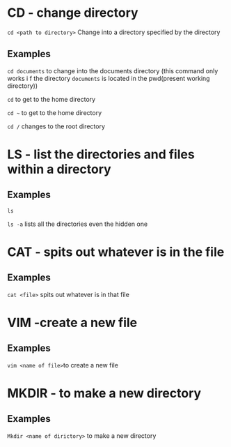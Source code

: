 # CD - change directory
`cd <path to directory>`
Change into a directory specified by the directory
## Examples
`cd documents` to change into the documents directory (this command only works i
f the directory `documents` is located in the pwd(present working directory))

`cd` to get to the home directory  

`cd ~` to get to the home directory

`cd /` changes to the root directory

# LS - list the directories and files within a directory

## Examples
`ls`

`ls -a` lists all the directories even the hidden one

# CAT - spits out whatever is in the file 

## Examples

`cat <file>` spits out whatever is in that file

# VIM -create a new file

## Examples

`vim <name of file>`to create a new file

# MKDIR - to make a new directory

## Examples

`Mkdir <name of dirictory>` to make a new directory

